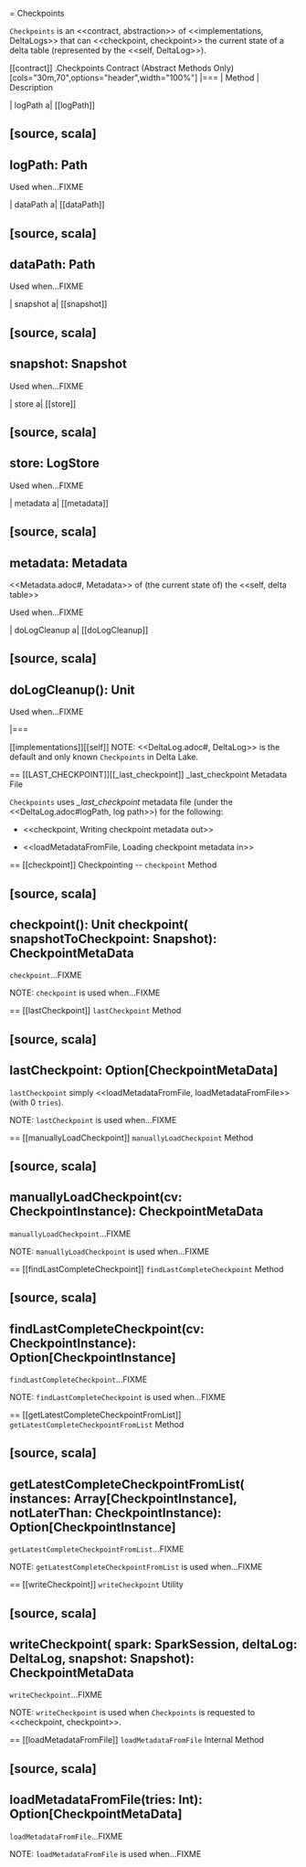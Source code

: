 = Checkpoints

`Checkpoints` is an <<contract, abstraction>> of <<implementations, DeltaLogs>> that can <<checkpoint, checkpoint>> the current state of a delta table (represented by the <<self, DeltaLog>>).

[[contract]]
.Checkpoints Contract (Abstract Methods Only)
[cols="30m,70",options="header",width="100%"]
|===
| Method
| Description

| logPath
a| [[logPath]]

[source, scala]
----
logPath: Path
----

Used when...FIXME

| dataPath
a| [[dataPath]]

[source, scala]
----
dataPath: Path
----

Used when...FIXME

| snapshot
a| [[snapshot]]

[source, scala]
----
snapshot: Snapshot
----

Used when...FIXME

| store
a| [[store]]

[source, scala]
----
store: LogStore
----

Used when...FIXME

| metadata
a| [[metadata]]

[source, scala]
----
metadata: Metadata
----

<<Metadata.adoc#, Metadata>> of (the current state of) the <<self, delta table>>

Used when...FIXME

| doLogCleanup
a| [[doLogCleanup]]

[source, scala]
----
doLogCleanup(): Unit
----

Used when...FIXME

|===

[[implementations]][[self]]
NOTE: <<DeltaLog.adoc#, DeltaLog>> is the default and only known `Checkpoints` in Delta Lake.

== [[LAST_CHECKPOINT]][[_last_checkpoint]] _last_checkpoint Metadata File

`Checkpoints` uses *_last_checkpoint* metadata file (under the <<DeltaLog.adoc#logPath, log path>>) for the following:

* <<checkpoint, Writing checkpoint metadata out>>

* <<loadMetadataFromFile, Loading checkpoint metadata in>>

== [[checkpoint]] Checkpointing -- `checkpoint` Method

[source, scala]
----
checkpoint(): Unit
checkpoint(
  snapshotToCheckpoint: Snapshot): CheckpointMetaData
----

`checkpoint`...FIXME

NOTE: `checkpoint` is used when...FIXME

== [[lastCheckpoint]] `lastCheckpoint` Method

[source, scala]
----
lastCheckpoint: Option[CheckpointMetaData]
----

`lastCheckpoint` simply <<loadMetadataFromFile, loadMetadataFromFile>> (with 0 `tries`).

NOTE: `lastCheckpoint` is used when...FIXME

== [[manuallyLoadCheckpoint]] `manuallyLoadCheckpoint` Method

[source, scala]
----
manuallyLoadCheckpoint(cv: CheckpointInstance): CheckpointMetaData
----

`manuallyLoadCheckpoint`...FIXME

NOTE: `manuallyLoadCheckpoint` is used when...FIXME

== [[findLastCompleteCheckpoint]] `findLastCompleteCheckpoint` Method

[source, scala]
----
findLastCompleteCheckpoint(cv: CheckpointInstance): Option[CheckpointInstance]
----

`findLastCompleteCheckpoint`...FIXME

NOTE: `findLastCompleteCheckpoint` is used when...FIXME

== [[getLatestCompleteCheckpointFromList]] `getLatestCompleteCheckpointFromList` Method

[source, scala]
----
getLatestCompleteCheckpointFromList(
  instances: Array[CheckpointInstance],
  notLaterThan: CheckpointInstance): Option[CheckpointInstance]
----

`getLatestCompleteCheckpointFromList`...FIXME

NOTE: `getLatestCompleteCheckpointFromList` is used when...FIXME

== [[writeCheckpoint]] `writeCheckpoint` Utility

[source, scala]
----
writeCheckpoint(
  spark: SparkSession,
  deltaLog: DeltaLog,
  snapshot: Snapshot): CheckpointMetaData
----

`writeCheckpoint`...FIXME

NOTE: `writeCheckpoint` is used when `Checkpoints` is requested to <<checkpoint, checkpoint>>.

== [[loadMetadataFromFile]] `loadMetadataFromFile` Internal Method

[source, scala]
----
loadMetadataFromFile(tries: Int): Option[CheckpointMetaData]
----

`loadMetadataFromFile`...FIXME

NOTE: `loadMetadataFromFile` is used when...FIXME
